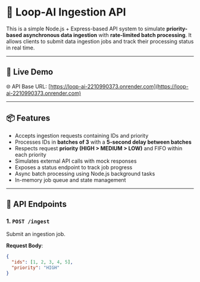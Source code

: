 # 🧠 Loop-AI Ingestion API

This is a simple Node.js + Express-based API system to simulate **priority-based asynchronous data ingestion** with **rate-limited batch processing**. It allows clients to submit data ingestion jobs and track their processing status in real time.

---

## 🚀 Live Demo

🌐 API Base URL: [https://loop-ai-2210990373.onrender.com](https://loop-ai-2210990373.onrender.com)

---

## 📦 Features

- Accepts ingestion requests containing IDs and priority
- Processes IDs in **batches of 3** with a **5-second delay between batches**
- Respects request **priority (HIGH > MEDIUM > LOW)** and FIFO within each priority
- Simulates external API calls with mock responses
- Exposes a status endpoint to track job progress
- Async batch processing using Node.js background tasks
- In-memory job queue and state management

---

## 📌 API Endpoints

### 1. `POST /ingest`

Submit an ingestion job.

**Request Body**:
```json
{
  "ids": [1, 2, 3, 4, 5],
  "priority": "HIGH"
}
